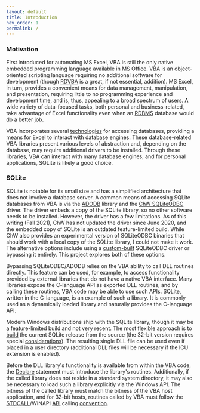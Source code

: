 ```yaml
---
layout: default
title: Introduction
nav_order: 1
permalink: /
---
```


### Motivation

First introduced for automating MS Excel, VBA is still the only native embedded programming language available in MS Office. VBA is an object-oriented scripting language requiring no additional software for development (though [RDVBA][] is a great, if not essential, addition). MS Excel, in turn, provides a convenient means for data management, manipulation, and presentation, requiring little to no programming experience and development time, and is, thus, appealing to a broad spectrum of users. A wide variety of data-focused tasks, both personal and business-related, take advantage of Excel functionality even when an [RDBMS][] database would do a better job.

VBA incorporates several [technologies][VBA RDBMS] for accessing databases, providing a means for Excel to interact with database engines. These database-related VBA libraries present various levels of abstraction and, depending on the database, may require additional drivers to be installed. Through these libraries, VBA can interact with many database engines, and for personal applications, SQLite is likely a good choice.

### SQLite

SQLite is notable for its small size and has a simplified architecture that does not involve a database server. A common means of accessing SQLite databases from VBA is via the [ADODB][] library and the [ChW SQLiteODBC][] driver. The driver embeds a copy of the SQLite library, so no other software needs to be installed. However, the driver has a few limitations. As of this writing (Fall 2021), ChW has not updated the driver since June 2020, and the embedded copy of SQLite is an outdated feature-limited build. While ChW also provides an experimental version of SQLiteODBC binaries that should work with a local copy of the SQLite library, I could not make it work. The alternative options include using a [custom-built][SQLiteODBC PG] SQLiteODBC driver or bypassing it entirely. This project explores both of these options.

Bypassing SQLiteODBC/ADODB relies on the VBA ability to call DLL routines directly. This feature can be used, for example, to access functionality provided by external libraries that do not have a native VBA interface. Many libraries expose the C-language API as exported DLL routines, and by calling these routines, VBA code may be able to use such APIs. SQLite, written in the C-language, is an example of such a library. It is commonly used as a dynamically loaded library and naturally provides the C-language API.

Modern Windows distributions ship with the SQLite library, though it may be a feature-limited build and not very recent. The most flexible approach is to [build][SQLite-ICU-MinGW] the current SQLite release from the source (the 32-bit version requires special [considerations][SQLite-Build-VBA]). The resulting single DLL file can be used even if placed in a user directory (additional DLL files will be necessary if the ICU extension is enabled).

Before the DLL library's functionality is available from within the VBA code, the [Declare][] statement must introduce the library's routines. Additionally, if the called library does not reside in a standard system directory, it may also be necessary to load such a library explicitly via the Windows API. The bitness of the called library must match the bitness of the VBA host application, and for 32-bit hosts, routines called by VBA must follow the [STDCALL][]/WINAPI [ABI][] calling [convention][Calling convention].

<!-- References -->

[RDVBA]: https://rubberduckvba.com/
[RDBMS]: https://en.wikipedia.org/wiki/Relational_database
[VBA RDBMS]: https://bettersolutions.com/vba/databases/
[ADODB]: https://docs.microsoft.com/en-us/sql/ado/microsoft-activex-data-objects-ado
[ChW SQLiteODBC]: http://www.ch-werner.de/sqliteodbc/
[SQLiteODBC PG]: https://pchemguy.github.io/SQLite-ICU-MinGW/odbc
[SQLite-ICU-MinGW]: https://pchemguy.github.io/SQLite-ICU-MinGW/
[SQLite-Build-VBA]: https://pchemguy.github.io/SQLite-ICU-MinGW/stdcall
[SQLite]: https://sqlite.org/
[Declare]: https://docs.microsoft.com/en-us/office/vba/language/reference/user-interface-help/declare-statement
[STDCALL]: https://docs.microsoft.com/en-us/cpp/cpp/argument-passing-and-naming-conventions
[ABI]: https://en.wikipedia.org/wiki/Application_binary_interface
[Calling convention]: https://en.wikipedia.org/wiki/X86_calling_conventions